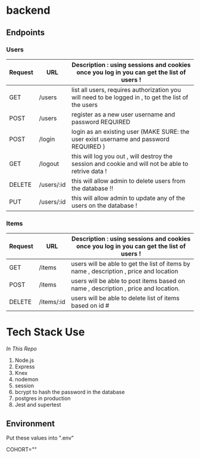 # backend
















## Endpoints

### Users
| Request | URL               | Description : using sessions and cookies once you log in you can get the list of users !                                      
| ------- | ----------------- | --------------------------------------------------------------------------------------------------------|
| GET     | /users            | list all users, requires authorization    you will need to be logged in , to get the list of the users  |
| POST    | /users            | register as a new user  username and password  REQUIRED                                                 |
| POST    | /login            | login as an existing user  (MAKE SURE: the user exist  username and password REQUIRED     )             |
| GET     | /logout           | this will log you out , will destroy the session and cookie and will not be able to retrive data !      |
| DELETE  | /users/:id        | this will allow admin to delete users from the database !!                                              |  
| PUT     | /users/:id        | this will allow admin to update any of the users on the database !                                      |
                                 


### Items
| Request | URL               | Description : using sessions and cookies once you log in you can get the list of users !                                      
| ------- | ----------------- | --------------------------------------------------------------------------------------------------------|
| GET     | /items            | users will be able to get the list of items by name , description , price and location                  |
| POST    | /items            | users will be able to post items based on name , description , price and location.                      |
| DELETE  | /items/:id          | users will be able to delete list of items based on id #                                              |

# Tech Stack Use
*In This Repo*
1. Node.js
2. Express
3. Knex
4. nodemon
5. session
6. bcrypt to hash the password in the database 
7. postgres in production
8. Jest and supertest

## Environment

Put these values into ".env"

COHORT=""
